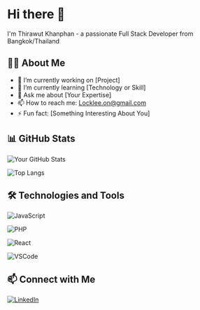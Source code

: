 # Hi there 👋

I'm Thirawut Khanphan - a passionate Full Stack Developer from Bangkok/Thailand

## 👨‍💻 About Me
- 🔭 I’m currently working on [Project]
- 🌱 I’m currently learning [Technology or Skill]
- 💬 Ask me about [Your Expertise]
- 📫 How to reach me: Locklee.on@gmail.com
- ⚡ Fun fact: [Something Interesting About You]

## 📊 GitHub Stats

![Your GitHub Stats](https://github-readme-stats.vercel.app/api?username=lock-lee&show_icons=true&theme=radical)

![Top Langs](https://github-readme-stats.vercel.app/api/top-langs/?username=lock-lee&layout=compact&theme=radical)

## 🛠️ Technologies and Tools
![JavaScript](https://img.shields.io/badge/Language-JavaScript-informational?style=flat&logo=javascript&logoColor=white&color=F7DF1E)

![PHP](https://img.shields.io/badge/Language-PHP-informational?style=flat&logo=php&logoColor=white&color=777BB4)

![React](https://img.shields.io/badge/Framework-React-informational?style=flat&logo=react&logoColor=white&color=61DAFB)

![VSCode](https://img.shields.io/badge/Editor-VSCode-informational?style=flat&logo=visual-studio-code&logoColor=white&color=007ACC)


## 📫 Connect with Me

[![LinkedIn](https://img.shields.io/badge/LinkedIn-blue?style=flat&logo=linkedin&labelColor=blue)](https://linkedin.com/in/thirawut-kh)


